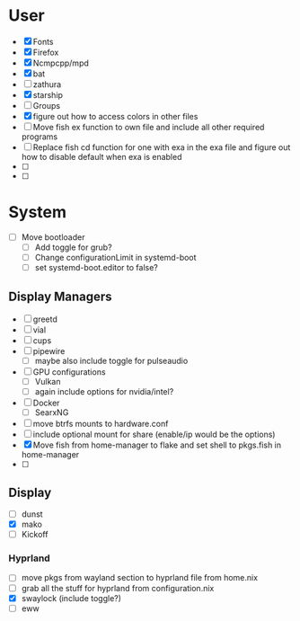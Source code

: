 # User
 - [x] Fonts
 - [x] Firefox
 - [x] Ncmpcpp/mpd
 - [x] bat
 - [ ] zathura
 - [x] starship
 - [ ] Groups
 - [x] figure out how to access colors in other files
 - [ ] Move fish ex function to own file and include all other required programs
 - [ ] Replace fish cd function for one with exa in the exa file and figure out how to disable default when exa is enabled
 - [ ]
 - [ ]

# System
 - [ ] Move bootloader
    - [ ] Add toggle for grub?
    - [ ] Change configurationLimit in systemd-boot
    - [ ] set systemd-boot.editor to false?
## Display Managers
 - [ ] greetd
 - [ ] vial
 - [ ] cups
 - [ ] pipewire
    - [ ] maybe also include toggle for pulseaudio
 - [ ] GPU configurations
    - [ ] Vulkan
    - [ ] again include options for nvidia/intel?
 - [ ] Docker
    - [ ] SearxNG
 - [ ] move btrfs mounts to hardware.conf
 - [ ] include optional mount for share (enable/ip would be the options)
 - [x] Move fish from home-manager to flake and set shell to pkgs.fish in home-manager
 - [ ]

## Display
 - [ ] dunst
 - [x] mako
 - [ ] Kickoff
### Hyprland
 - [ ] move pkgs from wayland section to hyprland file from home.nix
 - [ ] grab all the stuff for hyprland from configuration.nix
 - [x] swaylock (include toggle?)
 - [ ] eww
